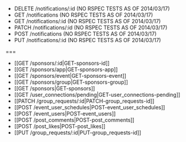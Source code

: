 * DELETE /notifications/:id (NO RSPEC TESTS AS OF 2014/03/17)
* GET /notifications (NO RSPEC TESTS AS OF 2014/03/17)
* GET /notifications/:id (NO RSPEC TESTS AS OF 2014/03/17)
* PATCH /notifications/:id (NO RSPEC TESTS AS OF 2014/03/17)
* POST /notifications (NO RSPEC TESTS AS OF 2014/03/17)
* PUT /notifications/:id (NO RSPEC TESTS AS OF 2014/03/17)

===

* [[GET /sponsors/:id|GET-sponsors-id]]
* [[GET /sponsors/app|GET-sponsors-app]]
* [[GET /sponsors/event|GET-sponsors-event]]
* [[GET /sponsors/group|GET-sponsors-group]]
* [[GET /sponsors|GET-sponsors]]
* [[GET /user_connections/pending|GET-user_connections-pending]]
* [[PATCH /group_requests/:id|PATCH-group_requests-id]]
* [[POST /event_user_schedules|POST-event_user_schedules]]
* [[POST /event_users|POST-event_users]]
* [[POST /post_comments|POST-post_comments]]
* [[POST /post_likes|POST-post_likes]]
* [[PUT /group_requests/:id|PUT-group_requests-id]]